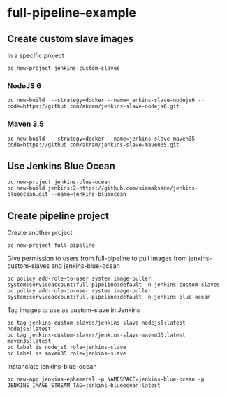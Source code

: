 # full-pipeline-example

## Create custom slave images

In a specific project
```
oc new-project jenkins-custom-slaves
```

### NodeJS 6
```
oc new-build  --strategy=docker --name=jenkins-slave-nodejs6 --code=https://github.com/akram/jenkins-slave-nodejs6.git
```

### Maven 3.5
```
oc new-build  --strategy=docker --name=jenkins-slave-maven35 --code=https://github.com/akram/jenkins-slave-maven35.git
```

## Use Jenkins Blue Ocean
```
oc new-project jenkins-blue-ocean
oc new-build jenkins:2~https://github.com/siamaksade/jenkins-blueocean.git --name=jenkins-blueocean
```

## Create pipeline project
Create another project
```
oc new-project full-pipeline
```

Give permission to users from full-pipeline to pull images from jenkins-custom-slaves and jenkins-blue-ocean
```
oc policy add-role-to-user system:image-puller system:serviceaccount:full-pipeline:default -n jenkins-custom-slaves
oc policy add-role-to-user system:image-puller system:serviceaccount:full-pipeline:default -n jenkins-blue-ocean
```

Tag images to use as custom-slave in Jenkins
```
oc tag jenkins-custom-slaves/jenkins-slave-nodejs6:latest nodejs6:latest
oc tag jenkins-custom-slaves/jenkins-slave-maven35:latest maven35:latest
oc label is nodejs6 role=jenkins-slave
oc label is maven35 role=jenkins-slave
```

Instanciate jenkins-blue-ocean
```
oc new-app jenkins-ephemeral -p NAMESPACE=jenkins-blue-ocean -p JENKINS_IMAGE_STREAM_TAG=jenkins-blueocean:latest 
```







